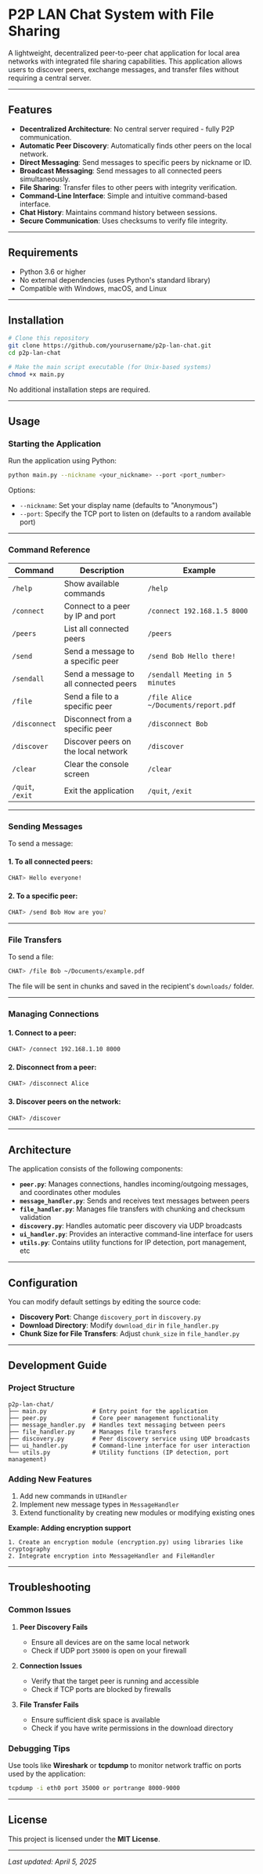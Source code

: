 # P2P LAN Chat System with File Sharing

A lightweight, decentralized peer-to-peer chat application for local area networks with integrated file sharing capabilities. This application allows users to discover peers, exchange messages, and transfer files without requiring a central server.

---

## Features

- **Decentralized Architecture**: No central server required - fully P2P communication.  
- **Automatic Peer Discovery**: Automatically finds other peers on the local network.  
- **Direct Messaging**: Send messages to specific peers by nickname or ID.  
- **Broadcast Messaging**: Send messages to all connected peers simultaneously.  
- **File Sharing**: Transfer files to other peers with integrity verification.  
- **Command-Line Interface**: Simple and intuitive command-based interface.  
- **Chat History**: Maintains command history between sessions.  
- **Secure Communication**: Uses checksums to verify file integrity.  

---

## Requirements

- Python 3.6 or higher  
- No external dependencies (uses Python's standard library)  
- Compatible with Windows, macOS, and Linux  

---

## Installation

```bash
# Clone this repository
git clone https://github.com/yourusername/p2p-lan-chat.git
cd p2p-lan-chat

# Make the main script executable (for Unix-based systems)
chmod +x main.py
```

No additional installation steps are required.

---

## Usage

### Starting the Application

Run the application using Python:

```bash
python main.py --nickname <your_nickname> --port <port_number>
```

Options:
- `--nickname`: Set your display name (defaults to "Anonymous")  
- `--port`: Specify the TCP port to listen on (defaults to a random available port)  

---

### Command Reference

| Command          | Description                              | Example                                 |
|------------------|------------------------------------------|-----------------------------------------|
| `/help`          | Show available commands                  | `/help`                                 |
| `/connect`       | Connect to a peer by IP and port         | `/connect 192.168.1.5 8000`             |
| `/peers`         | List all connected peers                 | `/peers`                                |
| `/send`          | Send a message to a specific peer        | `/send Bob Hello there!`                |
| `/sendall`       | Send a message to all connected peers    | `/sendall Meeting in 5 minutes`         |
| `/file`          | Send a file to a specific peer           | `/file Alice ~/Documents/report.pdf`    |
| `/disconnect`    | Disconnect from a specific peer          | `/disconnect Bob`                       |
| `/discover`      | Discover peers on the local network      | `/discover`                             |
| `/clear`         | Clear the console screen                 | `/clear`                                |
| `/quit`, `/exit` | Exit the application                     | `/quit`, `/exit`                        |

---

### Sending Messages

To send a message:

#### 1. To all connected peers:

```bash
CHAT> Hello everyone!
```

#### 2. To a specific peer:

```bash
CHAT> /send Bob How are you?
```

---

### File Transfers

To send a file:

```bash
CHAT> /file Bob ~/Documents/example.pdf
```

The file will be sent in chunks and saved in the recipient's `downloads/` folder.

---

### Managing Connections

#### 1. Connect to a peer:

```bash
CHAT> /connect 192.168.1.10 8000
```

#### 2. Disconnect from a peer:

```bash
CHAT> /disconnect Alice
```

#### 3. Discover peers on the network:

```bash
CHAT> /discover
```

---

## Architecture

The application consists of the following components:

- **`peer.py`**: Manages connections, handles incoming/outgoing messages, and coordinates other modules  
- **`message_handler.py`**: Sends and receives text messages between peers  
- **`file_handler.py`**: Manages file transfers with chunking and checksum validation  
- **`discovery.py`**: Handles automatic peer discovery via UDP broadcasts  
- **`ui_handler.py`**: Provides an interactive command-line interface for users  
- **`utils.py`**: Contains utility functions for IP detection, port management, etc  

---

## Configuration

You can modify default settings by editing the source code:

- **Discovery Port**: Change `discovery_port` in `discovery.py`  
- **Download Directory**: Modify `download_dir` in `file_handler.py`  
- **Chunk Size for File Transfers**: Adjust `chunk_size` in `file_handler.py`  

---

## Development Guide

### Project Structure

```plaintext
p2p-lan-chat/
├── main.py             # Entry point for the application
├── peer.py             # Core peer management functionality
├── message_handler.py  # Handles text messaging between peers
├── file_handler.py     # Manages file transfers
├── discovery.py        # Peer discovery service using UDP broadcasts
├── ui_handler.py       # Command-line interface for user interaction
└── utils.py            # Utility functions (IP detection, port management)
```

### Adding New Features

1. Add new commands in `UIHandler`  
2. Implement new message types in `MessageHandler`  
3. Extend functionality by creating new modules or modifying existing ones  

**Example: Adding encryption support**

```text
1. Create an encryption module (encryption.py) using libraries like cryptography  
2. Integrate encryption into MessageHandler and FileHandler  
```

---

## Troubleshooting

### Common Issues

1. **Peer Discovery Fails**  
    - Ensure all devices are on the same local network  
    - Check if UDP port `35000` is open on your firewall  

2. **Connection Issues**  
    - Verify that the target peer is running and accessible  
    - Check if TCP ports are blocked by firewalls  

3. **File Transfer Fails**  
    - Ensure sufficient disk space is available  
    - Check if you have write permissions in the download directory  

### Debugging Tips

Use tools like **Wireshark** or **tcpdump** to monitor network traffic on ports used by the application:

```bash
tcpdump -i eth0 port 35000 or portrange 8000-9000
```

---

## License

This project is licensed under the **MIT License**.

---

_Last updated: April 5, 2025_
